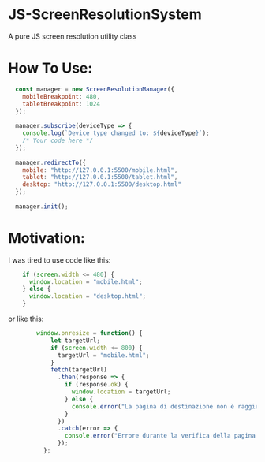 # JS-ScreenResolutionSystem
A pure JS screen resolution utility class


# How To Use:

```javascript
  const manager = new ScreenResolutionManager({
    mobileBreakpoint: 480,
    tabletBreakpoint: 1024
  });
  
  manager.subscribe(deviceType => {
    console.log(`Device type changed to: ${deviceType}`);
    /* Your code here */
  });
  
  manager.redirectTo({
    mobile: "http://127.0.0.1:5500/mobile.html",
    tablet: "http://127.0.0.1:5500/tablet.html",
    desktop: "http://127.0.0.1:5500/desktop.html"
  });
  
  manager.init();
```




# Motivation:

I was tired to use code like this:


```javascript
    if (screen.width <= 480) {
      window.location = "mobile.html";
    } else {
      window.location = "desktop.html";
    }
```

or like this:

```javascript
        window.onresize = function() {
            let targetUrl;
            if (screen.width <= 800) {
              targetUrl = "mobile.html";
            } 
            fetch(targetUrl)
              .then(response => {
                if (response.ok) {
                  window.location = targetUrl;
                } else {
                  console.error("La pagina di destinazione non è raggiungibile");
                }
              })
              .catch(error => {
                console.error("Errore durante la verifica della pagina di destinazione:", error);
              });
          };
```

